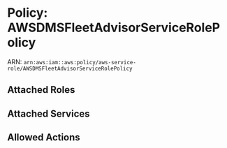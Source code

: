 # Policy: AWSDMSFleetAdvisorServiceRolePolicy

ARN: `arn:aws:iam::aws:policy/aws-service-role/AWSDMSFleetAdvisorServiceRolePolicy`

## Attached Roles

## Attached Services


## Allowed Actions

